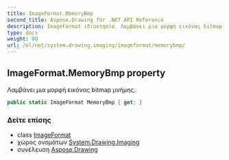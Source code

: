 ```yaml
---
title: ImageFormat.MemoryBmp
second_title: Aspose.Drawing for .NET API Reference
description: ImageFormat ιδιοκτησία. Λαμβάνει μια μορφή εικόνας bitmap μνήμης.
type: docs
weight: 80
url: /el/net/system.drawing.imaging/imageformat/memorybmp/
---
```

## ImageFormat.MemoryBmp property

Λαμβάνει μια μορφή εικόνας bitmap μνήμης.

```csharp
public static ImageFormat MemoryBmp { get; }
```

### Δείτε επίσης

* class [ImageFormat](../)
* χώρος ονομάτων [System.Drawing.Imaging](../../imageformat/)
* συνέλευση [Aspose.Drawing](../../../)


